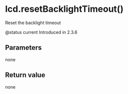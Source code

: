 # lcd.resetBacklightTimeout\(\)

Reset the backlight timeout

@status current Introduced in 2.3.6

## Parameters

none

## Return value

none

